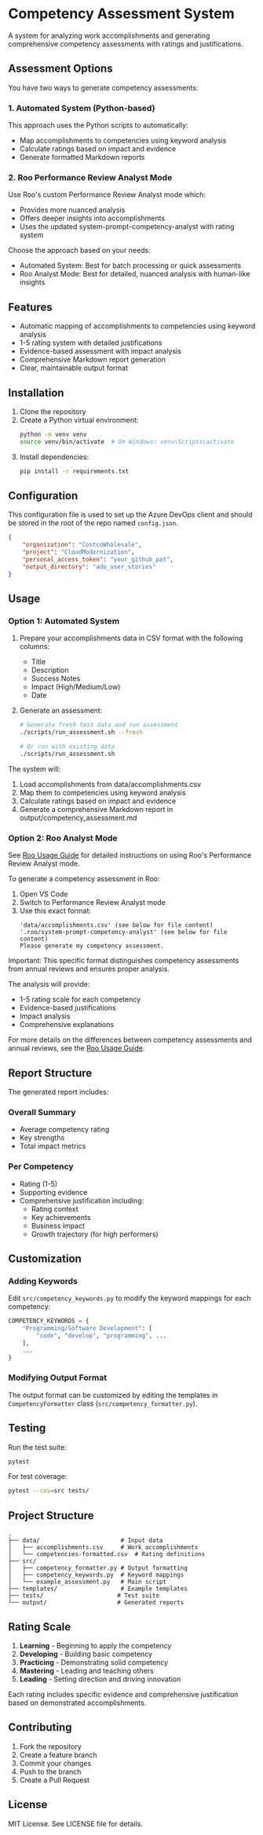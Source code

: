 # Competency Assessment System

A system for analyzing work accomplishments and generating comprehensive competency assessments with ratings and justifications.

## Assessment Options

You have two ways to generate competency assessments:

### 1. Automated System (Python-based)

This approach uses the Python scripts to automatically:
- Map accomplishments to competencies using keyword analysis
- Calculate ratings based on impact and evidence
- Generate formatted Markdown reports

### 2. Roo Performance Review Analyst Mode

Use Roo's custom Performance Review Analyst mode which:
- Provides more nuanced analysis
- Offers deeper insights into accomplishments
- Uses the updated system-prompt-competency-analyst with rating system

Choose the approach based on your needs:
- Automated System: Best for batch processing or quick assessments
- Roo Analyst Mode: Best for detailed, nuanced analysis with human-like insights

## Features

- Automatic mapping of accomplishments to competencies using keyword analysis
- 1-5 rating system with detailed justifications
- Evidence-based assessment with impact analysis
- Comprehensive Markdown report generation
- Clear, maintainable output format

## Installation

1. Clone the repository
2. Create a Python virtual environment:
   ```bash
   python -m venv venv
   source venv/bin/activate  # On Windows: venv\Scripts\activate
   ```
3. Install dependencies:
   ```bash
   pip install -r requirements.txt
   ```

## Configuration

This configuration file is used to set up the Azure DevOps client and should be stored in the root of the repo named `config.json`.

```json
{
    "organization": "CostcoWholesale",
    "project": "CloudModernization",
    "personal_access_token": "your_github_pat",
    "output_directory": "ado_user_stories"
}

```

## Usage

### Option 1: Automated System

1. Prepare your accomplishments data in CSV format with the following columns:
   - Title
   - Description
   - Success Notes
   - Impact (High/Medium/Low)
   - Date

2. Generate an assessment:
   ```bash
   # Generate fresh test data and run assessment
   ./scripts/run_assessment.sh --fresh

   # Or run with existing data
   ./scripts/run_assessment.sh
   ```

The system will:
1. Load accomplishments from data/accomplishments.csv
2. Map them to competencies using keyword analysis
3. Calculate ratings based on impact and evidence
4. Generate a comprehensive Markdown report in output/competency_assessment.md

### Option 2: Roo Analyst Mode

See [Roo Usage Guide](docs/roo-usage-guide.md) for detailed instructions on using Roo's Performance Review Analyst mode.

To generate a competency assessment in Roo:

1. Open VS Code
2. Switch to Performance Review Analyst mode
3. Use this exact format:
   ```
   'data/accomplishments.csv' (see below for file content)
   '.roo/system-prompt-competency-analyst' (see below for file content)
   Please generate my competency assessment.
   ```

Important: This specific format distinguishes competency assessments from annual reviews and ensures proper analysis.

The analysis will provide:
- 1-5 rating scale for each competency
- Evidence-based justifications
- Impact analysis
- Comprehensive explanations

For more details on the differences between competency assessments and annual reviews, see the [Roo Usage Guide](docs/roo-usage-guide.md).

## Report Structure

The generated report includes:

### Overall Summary
- Average competency rating
- Key strengths
- Total impact metrics

### Per Competency
- Rating (1-5)
- Supporting evidence
- Comprehensive justification including:
  - Rating context
  - Key achievements
  - Business impact
  - Growth trajectory (for high performers)

## Customization

### Adding Keywords

Edit `src/competency_keywords.py` to modify the keyword mappings for each competency:

```python
COMPETENCY_KEYWORDS = {
    "Programming/Software Development": [
        "code", "develop", "programming", ...
    ],
    ...
}
```

### Modifying Output Format

The output format can be customized by editing the templates in `CompetencyFormatter` class (`src/competency_formatter.py`).

## Testing

Run the test suite:
```bash
pytest
```

For test coverage:
```bash
pytest --cov=src tests/
```

## Project Structure

```
.
├── data/                       # Input data
│   ├── accomplishments.csv     # Work accomplishments
│   └── competencies-formatted.csv  # Rating definitions
├── src/
│   ├── competency_formatter.py # Output formatting
│   ├── competency_keywords.py  # Keyword mappings
│   └── example_assessment.py   # Main script
├── templates/                  # Example templates
├── tests/                     # Test suite
└── output/                    # Generated reports
```

## Rating Scale

1. **Learning** - Beginning to apply the competency
2. **Developing** - Building basic competency
3. **Practicing** - Demonstrating solid competency
4. **Mastering** - Leading and teaching others
5. **Leading** - Setting direction and driving innovation

Each rating includes specific evidence and comprehensive justification based on demonstrated accomplishments.

## Contributing

1. Fork the repository
2. Create a feature branch
3. Commit your changes
4. Push to the branch
5. Create a Pull Request

## License

MIT License. See LICENSE file for details.

